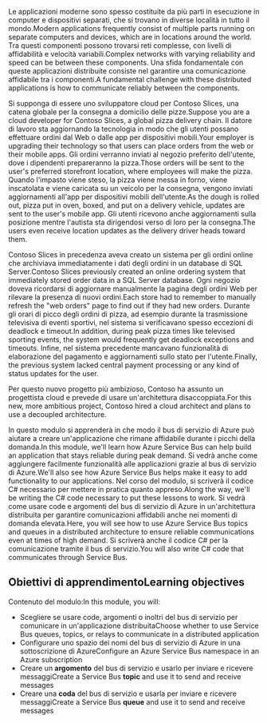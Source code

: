 <span data-ttu-id="0bce4-101">Le applicazioni moderne sono spesso costituite da più parti in esecuzione in computer e dispositivi separati, che si trovano in diverse località in tutto il mondo.</span><span class="sxs-lookup"><span data-stu-id="0bce4-101">Modern applications frequently consist of multiple parts running on separate computers and devices, which are in locations around the world.</span></span> <span data-ttu-id="0bce4-102">Tra questi componenti possono trovarsi reti complesse, con livelli di affidabilità e velocità variabili.</span><span class="sxs-lookup"><span data-stu-id="0bce4-102">Complex networks with varying reliability and speed can be between these components.</span></span> <span data-ttu-id="0bce4-103">Una sfida fondamentale con queste applicazioni distribuite consiste nel garantire una comunicazione affidabile tra i componenti.</span><span class="sxs-lookup"><span data-stu-id="0bce4-103">A fundamental challenge with these distributed applications is how to communicate reliably between the components.</span></span>

<span data-ttu-id="0bce4-104">Si supponga di essere uno sviluppatore cloud per Contoso Slices, una catena globale per la consegna a domicilio delle pizze.</span><span class="sxs-lookup"><span data-stu-id="0bce4-104">Suppose you are a cloud developer for Contoso Slices, a global pizza delivery chain.</span></span> <span data-ttu-id="0bce4-105">Il datore di lavoro sta aggiornando la tecnologia in modo che gli utenti possano effettuare ordini dal Web o dalle app per dispositivi mobili.</span><span class="sxs-lookup"><span data-stu-id="0bce4-105">Your employer is upgrading their technology so that users can place orders from the web or their mobile apps.</span></span> <span data-ttu-id="0bce4-106">Gli ordini verranno inviati al negozio preferito dell'utente, dove i dipendenti prepareranno la pizza.</span><span class="sxs-lookup"><span data-stu-id="0bce4-106">Those orders will be sent to the user's preferred storefront location, where employees will make the pizza.</span></span> <span data-ttu-id="0bce4-107">Quando l'impasto viene steso, la pizza viene messa in forno, viene inscatolata e viene caricata su un veicolo per la consegna, vengono inviati aggiornamenti all'app per dispositivi mobili dell'utente.</span><span class="sxs-lookup"><span data-stu-id="0bce4-107">As the dough is rolled out, pizza put in oven, boxed, and put on a delivery vehicle, updates are sent to the user's mobile app.</span></span> <span data-ttu-id="0bce4-108">Gli utenti ricevono anche aggiornamenti sulla posizione mentre l'autista sta dirigendosi verso di loro per la consegna.</span><span class="sxs-lookup"><span data-stu-id="0bce4-108">The users even receive location updates as the delivery driver heads toward them.</span></span> 

<span data-ttu-id="0bce4-109">Contoso Slices in precedenza aveva creato un sistema per gli ordini online che archiviava immediatamente i dati degli ordini in un database di SQL Server.</span><span class="sxs-lookup"><span data-stu-id="0bce4-109">Contoso Slices previously created an online ordering system that immediately stored order data in a SQL Server database.</span></span> <span data-ttu-id="0bce4-110">Ogni negozio doveva ricordarsi di aggiornare manualmente la pagina degli ordini Web per rilevare la presenza di nuovi ordini.</span><span class="sxs-lookup"><span data-stu-id="0bce4-110">Each store had to remember to manually refresh the "web orders" page to find out if they had new orders.</span></span> <span data-ttu-id="0bce4-111">Durante gli orari di picco degli ordini di pizza, ad esempio durante la trasmissione televisiva di eventi sportivi, nel sistema si verificavano spesso eccezioni di deadlock e timeout.</span><span class="sxs-lookup"><span data-stu-id="0bce4-111">In addition, during peak pizza times like televised sporting events, the system would frequently get deadlock exceptions and timeouts.</span></span> <span data-ttu-id="0bce4-112">Infine, nel sistema precedente mancavano funzionalità di elaborazione del pagamento e aggiornamenti sullo stato per l'utente.</span><span class="sxs-lookup"><span data-stu-id="0bce4-112">Finally, the previous system lacked central payment processing or any kind of status updates for the user.</span></span>

<span data-ttu-id="0bce4-113">Per questo nuovo progetto più ambizioso, Contoso ha assunto un progettista cloud e prevede di usare un'architettura disaccoppiata.</span><span class="sxs-lookup"><span data-stu-id="0bce4-113">For this new, more ambitious project, Contoso hired a cloud architect and plans to use a decoupled architecture.</span></span> 

<span data-ttu-id="0bce4-114">In questo modulo si apprenderà in che modo il bus di servizio di Azure può aiutare a creare un'applicazione che rimane affidabile durante i picchi della domanda.</span><span class="sxs-lookup"><span data-stu-id="0bce4-114">In this module, we'll learn how Azure Service Bus can help build an application that stays reliable during peak demand.</span></span> <span data-ttu-id="0bce4-115">Si vedrà anche come aggiungere facilmente funzionalità alle applicazioni grazie al bus di servizio di Azure.</span><span class="sxs-lookup"><span data-stu-id="0bce4-115">We'll also see how Azure Service Bus helps make it easy to add functionality to our applications.</span></span> <span data-ttu-id="0bce4-116">Nel corso del modulo, si scriverà il codice C# necessario per mettere in pratica quanto appreso.</span><span class="sxs-lookup"><span data-stu-id="0bce4-116">Along the way, we'll be writing the C# code necessary to put these lessons to work.</span></span> <span data-ttu-id="0bce4-117">Si vedrà come usare code e argomenti del bus di servizio di Azure in un'architettura distribuita per garantire comunicazioni affidabili anche nei momenti di domanda elevata.</span><span class="sxs-lookup"><span data-stu-id="0bce4-117">Here, you will see how to use Azure Service Bus topics and queues in a distributed architecture to ensure reliable communications even at times of high demand.</span></span> <span data-ttu-id="0bce4-118">Si scriverà anche il codice C# per la comunicazione tramite il bus di servizio.</span><span class="sxs-lookup"><span data-stu-id="0bce4-118">You will also write C# code that communicates through Service Bus.</span></span>

## <a name="learning-objectives"></a><span data-ttu-id="0bce4-119">Obiettivi di apprendimento</span><span class="sxs-lookup"><span data-stu-id="0bce4-119">Learning objectives</span></span>

<span data-ttu-id="0bce4-120">Contenuto del modulo:</span><span class="sxs-lookup"><span data-stu-id="0bce4-120">In this module, you will:</span></span>
- <span data-ttu-id="0bce4-121">Scegliere se usare code, argomenti o inoltri del bus di servizio per comunicare in un'applicazione distribuita</span><span class="sxs-lookup"><span data-stu-id="0bce4-121">Choose whether to use Service Bus queues, topics, or relays to communicate in a distributed application</span></span>
- <span data-ttu-id="0bce4-122">Configurare uno spazio dei nomi del bus di servizio di Azure in una sottoscrizione di Azure</span><span class="sxs-lookup"><span data-stu-id="0bce4-122">Configure an Azure Service Bus namespace in an Azure subscription</span></span>
- <span data-ttu-id="0bce4-123">Creare un **argomento** del bus di servizio e usarlo per inviare e ricevere messaggi</span><span class="sxs-lookup"><span data-stu-id="0bce4-123">Create a Service Bus **topic** and use it to send and receive messages</span></span>
- <span data-ttu-id="0bce4-124">Creare una **coda** del bus di servizio e usarla per inviare e ricevere messaggi</span><span class="sxs-lookup"><span data-stu-id="0bce4-124">Create a Service Bus **queue** and use it to send and receive messages</span></span>
